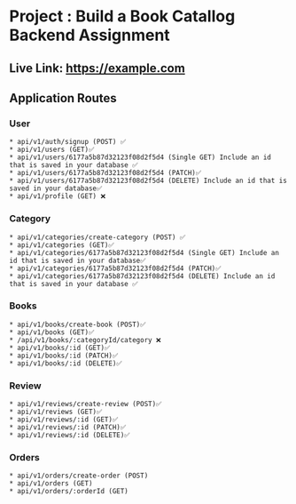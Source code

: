 # Project : Build a Book Catallog Backend Assignment

## Live Link: <https://example.com>

## Application Routes

### User

    * api/v1/auth/signup (POST) ✅
    * api/v1/users (GET)✅
    * api/v1/users/6177a5b87d32123f08d2f5d4 (Single GET) Include an id that is saved in your database ✅
    * api/v1/users/6177a5b87d32123f08d2f5d4 (PATCH)✅
    * api/v1/users/6177a5b87d32123f08d2f5d4 (DELETE) Include an id that is saved in your database✅
    * api/v1/profile (GET) ❌

### Category

    * api/v1/categories/create-category (POST) ✅
    * api/v1/categories (GET)✅
    * api/v1/categories/6177a5b87d32123f08d2f5d4 (Single GET) Include an id that is saved in your database✅
    * api/v1/categories/6177a5b87d32123f08d2f5d4 (PATCH)✅
    * api/v1/categories/6177a5b87d32123f08d2f5d4 (DELETE) Include an id that is saved in your database ✅

### Books

    * api/v1/books/create-book (POST)✅
    * api/v1/books (GET)✅
    * /api/v1/books/:categoryId/category ❌
    * api/v1/books/:id (GET)✅
    * api/v1/books/:id (PATCH)✅
    * api/v1/books/:id (DELETE)✅

### Review

    * api/v1/reviews/create-review (POST)✅
    * api/v1/reviews (GET)✅
    * api/v1/reviews/:id (GET)✅
    * api/v1/reviews/:id (PATCH)✅
    * api/v1/reviews/:id (DELETE)✅

### Orders

    * api/v1/orders/create-order (POST)
    * api/v1/orders (GET)
    * api/v1/orders/:orderId (GET)
